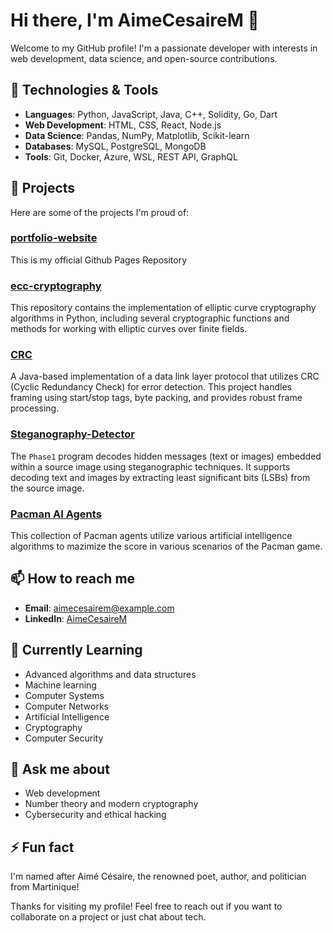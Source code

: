 # Hi there, I'm AimeCesaireM 👋

Welcome to my GitHub profile! I'm a passionate developer with interests in web development, data science, and open-source contributions.

## 🔧 Technologies & Tools
- **Languages**: Python, JavaScript, Java, C++, Solidity, Go, Dart
- **Web Development**: HTML, CSS, React, Node.js
- **Data Science**: Pandas, NumPy, Matplotlib, Scikit-learn
- **Databases**: MySQL, PostgreSQL, MongoDB
- **Tools**: Git, Docker, Azure, WSL, REST API, GraphQL

## 🚀 Projects
Here are some of the projects I'm proud of:

### [portfolio-website](https://github.com/AimeCesaireM/portfolio-website)
This is my official Github Pages Repository

### [ecc-cryptography](https://github.com/AimeCesaireM/ecc-cryptography)
This repository contains the implementation of elliptic curve cryptography algorithms in Python, including several cryptographic functions and methods for working with elliptic curves over finite fields.

### [CRC](https://github.com/AimeCesaireM/CRC)
A Java-based implementation of a data link layer protocol that utilizes CRC (Cyclic Redundancy Check) for error detection. This project handles framing using start/stop tags, byte packing, and provides robust frame processing.

### [Steganography-Detector](https://github.com/AimeCesaireM/Steganography-Detector)
The `Phase1` program decodes hidden messages (text or images) embedded within a source image using steganographic techniques. It supports decoding text and images by extracting least significant bits (LSBs) from the source image.

### [Pacman AI Agents](https://github.com/AimeCesaireM/AI-Projects)
This collection of Pacman agents utilize various artificial intelligence algorithms to mazimize the score in various scenarios of the Pacman game.


## 📫 How to reach me
- **Email**: [aimecesairem@example.com](mailto:aimecesairem@example.com)
- **LinkedIn**: [AimeCesaireM](https://www.linkedin.com/in/aimecesairem/)

## 🌱 Currently Learning
- Advanced algorithms and data structures
- Machine learning
- Computer Systems
- Computer Networks
- Artificial Intelligence
- Cryptography
- Computer Security

## 💬 Ask me about
- Web development
- Number theory and modern cryptography
- Cybersecurity and ethical hacking

## ⚡ Fun fact
I'm named after Aimé Césaire, the renowned poet, author, and politician from Martinique!

Thanks for visiting my profile! Feel free to reach out if you want to collaborate on a project or just chat about tech.
